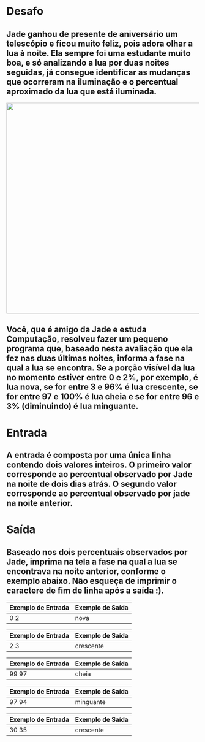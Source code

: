 # Desafo
## Jade ganhou de presente de aniversário um telescópio e ficou muito feliz, pois adora olhar a lua à noite. Ela sempre foi uma estudante muito boa, e só analizando a lua por duas noites seguidas, já consegue identificar as mudanças que ocorreram na iluminação e o percentual aproximado da lua que está iluminada.

<p align="center"><img alingn="center" src="https://www.urionlinejudge.com.br/gallery/images/contests/fases-lua.png" width = "550"/></p>

## Você, que é amigo da Jade e estuda Computação, resolveu fazer um pequeno programa que, baseado nesta avaliação que ela fez nas duas últimas noites, informa a fase na qual a lua se encontra. Se a porção visível da lua no momento estiver entre 0 e 2%, por exemplo, é lua nova, se for entre 3 e 96% é lua crescente, se for entre 97 e 100% é lua cheia e se for entre 96 e 3% (diminuindo) é lua minguante.

# Entrada
## A entrada é composta por uma única linha contendo dois valores inteiros. O primeiro valor corresponde ao percentual observado por Jade na noite de dois dias atrás. O segundo valor corresponde ao percentual observado por jade na noite anterior.

# Saída
## Baseado nos dois percentuais observados por Jade, imprima na tela a fase na qual a lua se encontrava na noite anterior, conforme o exemplo abaixo. Não esqueça de imprimir o caractere de fim de linha após a saída :).

 
| Exemplo de Entrada | Exemplo de Saída |
|--------------------|------------------|
|0 2                 | nova             |

| Exemplo de Entrada | Exemplo de Saída |
|--------------------|------------------|
|2 3                 | crescente        |

| Exemplo de Entrada | Exemplo de Saída |
|--------------------|------------------|
|99 97               | cheia            |

| Exemplo de Entrada | Exemplo de Saída |
|--------------------|------------------|
|97 94               | minguante        |

| Exemplo de Entrada | Exemplo de Saída |
|--------------------|------------------|
|30 35               | crescente        |

